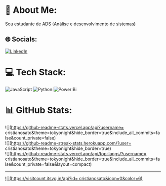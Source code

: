 # 💫 About Me:
Sou estudante de ADS (Análise e desenvolvimento de sistemas)<br>


## 🌐 Socials:
[![LinkedIn](https://img.shields.io/badge/LinkedIn-%230077B5.svg?logo=linkedin&logoColor=white)](https://linkedin.com/in/https://www.linkedin.com/in/cristiano-sato-61957b149/) 

# 💻 Tech Stack:
![JavaScript](https://img.shields.io/badge/javascript-%23323330.svg?style=for-the-badge&logo=javascript&logoColor=%23F7DF1E) ![Python](https://img.shields.io/badge/python-3670A0?style=for-the-badge&logo=python&logoColor=ffdd54) ![Power Bi](https://img.shields.io/badge/power_bi-F2C811?style=for-the-badge&logo=powerbi&logoColor=black)
# 📊 GitHub Stats:
![](https://github-readme-stats.vercel.app/api?username= cristianosato&theme=tokyonight&hide_border=true&include_all_commits=false&count_private=false)<br/>
![](https://github-readme-streak-stats.herokuapp.com/?user= cristianosato&theme=tokyonight&hide_border=true)<br/>
![](https://github-readme-stats.vercel.app/api/top-langs/?username= cristianosato&theme=tokyonight&hide_border=true&include_all_commits=false&count_private=false&layout=compact)

---
[![](https://visitcount.itsvg.in/api?id= cristianosato&icon=0&color=6)](https://visitcount.itsvg.in)

<!-- Proudly created with GPRM ( https://gprm.itsvg.in ) -->